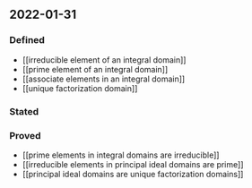 ## 2022-01-31
### Defined
- [[irreducible element of an integral domain]]
- [[prime element of an integral domain]]
- [[associate elements in an integral domain]]
- [[unique factorization domain]]
### Stated
### Proved
- [[prime elements in integral domains are irreducible]]
- [[irreducible elements in principal ideal domains are prime]]
- [[principal ideal domains are unique factorization domains]]